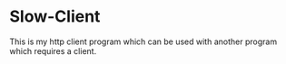 # Slow-Client
This is my http client program which can be used with another program which requires a client.
